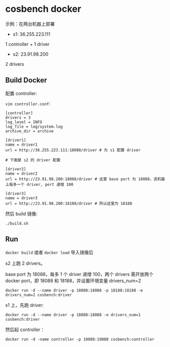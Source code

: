 # cosbench docker

示例：在两台机器上部署

- s1: 36.255.223.111

1 controller + 1 driver

- s2: 23.91.98.200

2 drivers

## Build Docker

配置 controller:

`vim controller.conf`:

```
[controller]
drivers = 3
log_level = INFO
log_file = log/system.log
archive_dir = archive

[driver1]
name = driver1
url = http://36.255.223.111:18088/driver # 为 s1 配置 driver

# 下面是 s2 的 driver 配置

[driver2]
name = driver2
url = http://23.91.98.200:18088/driver # 这里 base port 为 18088，该机器上每多一个 driver, port 递增 100

[driver3]
name = driver3
url = http://23.91.98.200:18188/driver # 所以这里为 18188
```

然后 build 镜像:

```
./build.sh
```

## Run 

`docker build` 或者 `docker load` 导入镜像后

s2 上跑 2 drivers。

base port 为 18088，每多 1 个 driver 递增 100，两个 drivers 需开放两个 docker port，即 18088 和 18188，并设置环境变量 drivers_num=2

```
docker run -d --name driver -p 18088:18088 -p 18188:18188 -e drivers_num=2 cosbench:driver
```

s1 上，先跑 driver:

```
docker run -d --name driver -p 18088:18088 -e drivers_num=1 cosbench:driver
```

然后起 controller：

```
docker run -d -name controller -p 19088:19088 cosbench:controller
```
